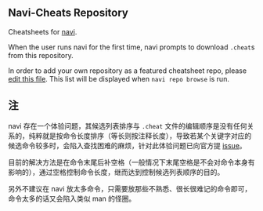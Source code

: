## Navi-Cheats Repository

Cheatsheets for [navi](https://github.com/denisidoro/navi).

When the user runs navi for the first time, navi prompts to download `.cheat`s from this repository.

In order to add your own repository as a featured cheatsheet repo, please [edit this file](https://github.com/denisidoro/cheats/edit/master/featured_repos.txt). This list will be displayed when `navi repo browse` is run.

## 注

navi 存在一个体验问题，其候选列表排序与 `.cheat` 文件的编辑顺序是没有任何关系的，纯粹就是按命令长度排序（等长则按注释长度），导致若某个关键字对应的候选命令较多时，会陷入查找困难的麻烦，针对此体验问题已向官方提 [issue](https://github.com/denisidoro/navi/issues/369)。

目前的解决方法是在命令末尾后补空格（一般情况下末尾空格是不会对命令本身有影响的），通过空格控制命令长度，继而达到控制候选列表顺序的目的。

另外不建议在 navi 放太多命令，只需要放那些不熟悉、很长很难记的命令即可，命令太多的话又会陷入类似 man 的怪圈。

